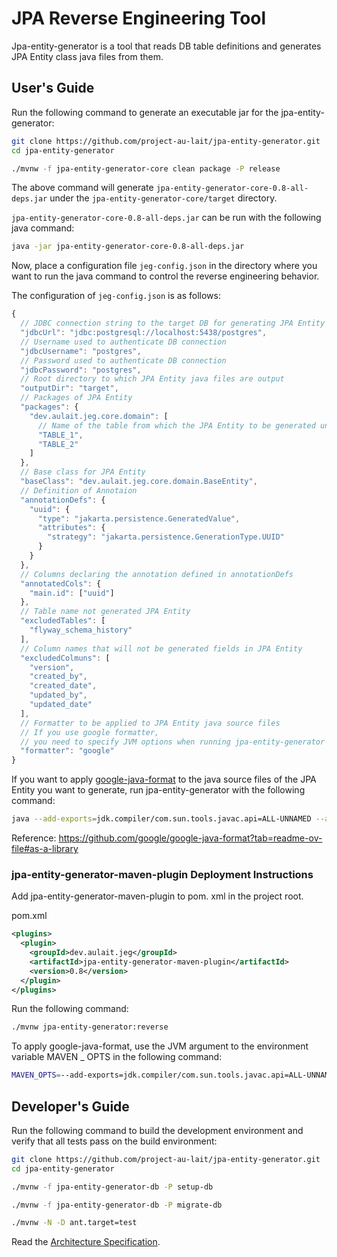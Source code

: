 # JPA Reverse Engineering Tool

Jpa-entity-generator is a tool that reads DB table definitions and generates JPA Entity class java files from them.

## User's Guide

Run the following command to generate an executable jar for the jpa-entity-generator:

```sh
git clone https://github.com/project-au-lait/jpa-entity-generator.git
cd jpa-entity-generator

./mvnw -f jpa-entity-generator-core clean package -P release
```

The above command will generate ` jpa-entity-generator-core-0.8-all-deps.jar ` under the ` jpa-entity-generator-core/target ` directory.

` jpa-entity-generator-core-0.8-all-deps.jar ` can be run with the following java command:

```sh
java -jar jpa-entity-generator-core-0.8-all-deps.jar
```

Now, place a configuration file ` jeg-config.json ` in the directory where you want to run the java command to control the reverse engineering behavior.

The configuration of ` jeg-config.json ` is as follows:

```js
{
  // JDBC connection string to the target DB for generating JPA Entity
  "jdbcUrl": "jdbc:postgresql://localhost:5438/postgres",
  // Username used to authenticate DB connection
  "jdbcUsername": "postgres",
  // Password used to authenticate DB connection
  "jdbcPassword": "postgres",
  // Root directory to which JPA Entity java files are output
  "outputDir": "target",
  // Packages of JPA Entity
  "packages": {
    "dev.aulait.jeg.core.domain": [
      // Name of the table from which the JPA Entity to be generated under the package
      "TABLE_1",
      "TABLE_2"
    ]
  },
  // Base class for JPA Entity
  "baseClass": "dev.aulait.jeg.core.domain.BaseEntity",
  // Definition of Annotaion
  "annotationDefs": {
    "uuid": {
      "type": "jakarta.persistence.GeneratedValue",
      "attributes": {
        "strategy": "jakarta.persistence.GenerationType.UUID"
      }
    }
  },
  // Columns declaring the annotation defined in annotationDefs
  "annotatedCols": {
    "main.id": ["uuid"]
  },
  // Table name not generated JPA Entity
  "excludedTables": [
    "flyway_schema_history"
  ],
  // Column names that will not be generated fields in JPA Entity
  "excludedColmuns": [
    "version",
    "created_by",
    "created_date",
    "updated_by",
    "updated_date"
  ],
  // Formatter to be applied to JPA Entity java source files
  // If you use google formatter, 
  // you need to specify JVM options when running jpa-entity-generator (described below)
  "formatter": "google"
}
```

If you want to apply [google-java-format](https://github.com/google/google-java-format) to the java source files of the JPA Entity you want to generate, run jpa-entity-generator with the following command:

```sh
java --add-exports=jdk.compiler/com.sun.tools.javac.api=ALL-UNNAMED --add-exports=jdk.compiler/com.sun.tools.javac.code=ALL-UNNAMED --add-exports=jdk.compiler/com.sun.tools.javac.file=ALL-UNNAMED --add-exports=jdk.compiler/com.sun.tools.javac.parser=ALL-UNNAMED --add-exports=jdk.compiler/com.sun.tools.javac.tree=ALL-UNNAMED --add-exports=jdk.compiler/com.sun.tools.javac.util=ALL-UNNAMED -jar ../jpa-entity-generator-core-0.8-all-deps.jar 
```

Reference: https://github.com/google/google-java-format?tab=readme-ov-file#as-a-library

### jpa-entity-generator-maven-plugin Deployment Instructions

Add jpa-entity-generator-maven-plugin to pom. xml in the project root.

pom.xml

```xml
<plugins>
  <plugin>
    <groupId>dev.aulait.jeg</groupId>
    <artifactId>jpa-entity-generator-maven-plugin</artifactId>
    <version>0.8</version>
  </plugin>
</plugins>
```

Run the following command:

```sh
./mvnw jpa-entity-generator:reverse
```

To apply google-java-format, use the JVM argument to the environment variable MAVEN _ OPTS in the following command:

```sh
MAVEN_OPTS=--add-exports=jdk.compiler/com.sun.tools.javac.api=ALL-UNNAMED --add-exports=jdk.compiler/com.sun.tools.javac.code=ALL-UNNAMED --add-exports=jdk.compiler/com.sun.tools.javac.file=ALL-UNNAMED --add-exports=jdk.compiler/com.sun.tools.javac.parser=ALL-UNNAMED --add-exports=jdk.compiler/com.sun.tools.javac.tree=ALL-UNNAMED --add-exports=jdk.compiler/com.sun.tools.javac.util=ALL-UNNAMED
```

## Developer's Guide

Run the following command to build the development environment and verify that all tests pass on the build environment:

```sh
git clone https://github.com/project-au-lait/jpa-entity-generator.git
cd jpa-entity-generator

./mvnw -f jpa-entity-generator-db -P setup-db

./mvnw -f jpa-entity-generator-db -P migrate-db

./mvnw -N -D ant.target=test
```

Read the [Architecture Specification](https://project-au-lait.github.io/jpa-entity-generator/).